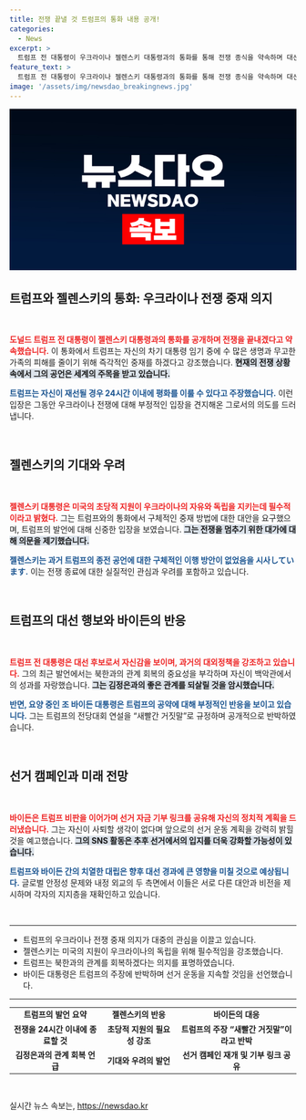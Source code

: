 ```yaml
---
title: 전쟁 끝낼 것 트럼프의 통화 내용 공개!
categories:
  - News
excerpt: >
  트럼프 전 대통령이 우크라이나 젤렌스키 대통령과의 통화를 통해 전쟁 종식을 약속하며 대선 행보에 나섰습니다. 이에 바이든 대통령은 SNS에서 날카롭게 반박하며 불편한 기색을 드러냈습니다. 과연 두 후보의 대결 구도가 어떻게 전개될까요?
feature_text: >
  트럼프 전 대통령이 우크라이나 젤렌스키 대통령과의 통화를 통해 전쟁 종식을 약속하며 대선 행보에 나섰습니다. 이에 바이든 대통령은 SNS에서 날카롭게 반박하며 불편한 기색을 드러냈습니다. 과연 두 후보의 대결 구도가 어떻게 전개될까요?
image: '/assets/img/newsdao_breakingnews.jpg'
---
```


<p><img src="/assets/img/newsdao_breakingnews.jpg" alt="firstkoreanews 속보" /></p>

<h2 data-ke-size="size26">트럼프와 젤렌스키의 통화: 우크라이나 전쟁 중재 의지</h2>

<p data-ke-size="size16">&nbsp;</p>

<p><b><span style="color: #ee2323;">도널드 트럼프 전 대통령이 젤렌스키 대통령과의 통화를 공개하며 전쟁을 끝내겠다고 약속했습니다.</span></b> 이 통화에서 트럼프는 자신의 차기 대통령 임기 중에 수 많은 생명과 무고한 가족의 피해를 줄이기 위해 즉각적인 중재를 하겠다고 강조했습니다. <b><span style="background-color: #21538527;">현재의 전쟁 상황 속에서 그의 공언은 세계의 주목을 받고 있습니다.</span></b> </p>

<p><b><span style="color: #1a5490;">트럼프는 자신이 재선될 경우 24시간 이내에 평화를 이룰 수 있다고 주장했습니다.</span></b> 이런 입장은 그동안 우크라이나 전쟁에 대해 부정적인 입장을 견지해온 그로서의 의도를 드러냅니다.</p>

<p data-ke-size="size16">&nbsp;</p>

<h2 data-ke-size="size26">젤렌스키의 기대와 우려</h2>

<p data-ke-size="size16">&nbsp;</p>

<p><b><span style="color: #ee2323;">젤렌스키 대통령은 미국의 초당적 지원이 우크라이나의 자유와 독립을 지키는데 필수적이라고 밝혔다.</span></b> 그는 트럼프와의 통화에서 구체적인 중재 방법에 대한 대안을 요구했으며, 트럼프의 발언에 대해 신중한 입장을 보였습니다. <b><span style="background-color: #21538527;">그는 전쟁을 멈추기 위한 대가에 대해 의문을 제기했습니다.</span></b> </p>

<p><b><span style="color: #1a5490;">젤렌스키는 과거 트럼프의 종전 공언에 대한 구체적인 이행 방안이 없었음을 시사しています.</span></b> 이는 전쟁 종료에 대한 실질적인 관심과 우려를 포함하고 있습니다.</p>

<p data-ke-size="size16">&nbsp;</p>

<h2 data-ke-size="size26">트럼프의 대선 행보와 바이든의 반응</h2>

<p data-ke-size="size16">&nbsp;</p>

<p><b><span style="color: #ee2323;">트럼프 전 대통령은 대선 후보로서 자신감을 보이며, 과거의 대외정책을 강조하고 있습니다.</span></b> 그의 최근 발언에서는 북한과의 관계 회복의 중요성을 부각하며 자신이 백악관에서의 성과를 자랑했습니다. <b><span style="background-color: #21538527;">그는 김정은과의 좋은 관계를 되살릴 것을 암시했습니다.</span></b> </p>

<p><b><span style="color: #1a5490;">반면, 요양 중인 조 바이든 대통령은 트럼프의 공약에 대해 부정적인 반응을 보이고 있습니다.</span></b> 그는 트럼프의 전당대회 연설을 “새빨간 거짓말”로 규정하며 공개적으로 반박하였습니다.</p>

<p data-ke-size="size16">&nbsp;</p>

<h2 data-ke-size="size26">선거 캠페인과 미래 전망</h2>

<p data-ke-size="size16">&nbsp;</p>

<p><b><span style="color: #ee2323;">바이든은 트럼프 비판을 이어가며 선거 자금 기부 링크를 공유해 자신의 정치적 계획을 드러냈습니다.</span></b> 그는 자신이 사퇴할 생각이 없다며 앞으로의 선거 운동 계획을 강력히 밝힐 것을 예고했습니다. <b><span style="background-color: #21538527;">그의 SNS 활동은 추후 선거에서의 입지를 더욱 강화할 가능성이 있습니다.</span></b> </p>

<p><b><span style="color: #1a5490;">트럼프와 바이든 간의 치열한 대립은 향후 대선 경과에 큰 영향을 미칠 것으로 예상됩니다.</span></b> 글로벌 안정성 문제와 내정 외교의 두 측면에서 이들은 서로 다른 대안과 비전을 제시하며 각자의 지지층을 재확인하고 있습니다.</p>

<p data-ke-size="size16">&nbsp;</p>

<hr>

<ul>
<li>트럼프의 우크라이나 전쟁 중재 의지가 대중의 관심을 이끌고 있습니다.</li>
<li>젤렌스키는 미국의 지원이 우크라이나의 독립을 위해 필수적임을 강조했습니다.</li>
<li>트럼프는 북한과의 관계를 회복하겠다는 의지를 표명하였습니다.</li>
<li>바이든 대통령은 트럼프의 주장에 반박하며 선거 운동을 지속할 것임을 선언했습니다.</li>
</ul>

<hr>

<table style="width: 100%;">
<tbody>
<tr>
<td style="text-align: center; height: 17px;"><b>트럼프의 발언 요약</b></td>
<td style="text-align: center; height: 17px;"><b>젤렌스키의 반응</b></td>
<td style="text-align: center; height: 17px;"><b>바이든의 대응</b></td>
</tr>
<tr>
<td style="text-align: center; height: 17px;"><b>전쟁을 24시간 이내에 종료할 것</b></td>
<td style="text-align: center; height: 17px;"><b>초당적 지원의 필요성 강조</b></td>
<td style="text-align: center; height: 17px;"><b>트럼프의 주장 “새빨간 거짓말”이라고 반박</b></td>
</tr>
<tr>
<td style="text-align: center; height: 17px;"><b>김정은과의 관계 회복 언급</b></td>
<td style="text-align: center; height: 17px;"><b>기대와 우려의 발언</b></td>
<td style="text-align: center; height: 17px;"><b>선거 캠페인 재개 및 기부 링크 공유</b></td>
</tr>
</tbody>
</table>

<p data-ke-size="size16">&nbsp;</p>
실시간 뉴스 속보는, <a href="https://newsdao.kr" rel="dofollow">https://newsdao.kr</a>


